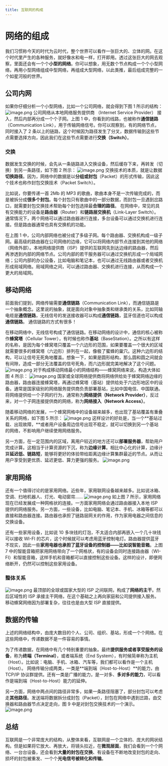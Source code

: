 ```yaml
---
title: 互联网的构成
---
```


# 网络的组成
我们习惯称今天的时代为云时代，整个世界可以看作一张巨大的、立体的网。在这个时代里产生的各种服务，就好像水和电一样，打开即用。透过这张巨大的网去观察，里面还会有一个个**小型的网络**。你可以想象，用无数个节点构成一个个小型网络，再用小型网络组成中型网络，再组成大型网络，以此类推，最后组成完整的一个如星河般的世界。
## 公司内网
如果你仔细分析一个小型网络，比如一个公司网络，就会得到下图 1 所示的结构：
![image.png](https://cdn.jsdelivr.net/gh/Control-body/tuChuang/2022/04/image-195f9ef44a384eaf912f2ccd9b86a40d.png)
公司网络从本地网络服务提供商 （Internet Service Provider） 接入，然后内部再分成一个个子网。上图 1 中，你看到的线路，也被称作**通信链路**（Communication Link），用于传输网络信号。你可以观察到，有的网络节点，同时接入了 2 条以上的链路，这个时候因为路径发生了分叉，数据传输到这些节点需要选择方向，因此我们在这些节点需要进行**交换（Switch）**。
### 交换
数据发生交换的时候，会先从一条链路进入交换设备，然后缓存下来，再转发（切换）到另一条路径，如下图 2 所示：
![image.png](https://cdn.jsdelivr.net/gh/Control-body/tuChuang/2022/04/image-7639472b08c145ddb5cd63aaad11d6d5.png)
交换技术的本质，就是让数据**切换路径**。因为，网络中的数据是以**分组或封包**（Packet）的形式传输，因此这个技术也称作封包交换技术（Packet Switch）。

比如说，你要传递一首 2Mb 的 MP3 的歌曲，歌曲本身不是一次传输完成的，而是被拆分成**很多个封包**。每个封包只有歌曲中的一部分数据，而封包一旦遇到岔路口，就需要封包交换技术帮助每个封包选择最**合理的路径**。
在网络中，常见的具有交换能力的设备是**路由器**（Router）和**链路层交换机**（Link-Layer Switch）。通常情况下，两个网络可以通过路由器进行连接，多台设备可以通过交换机进行连接。但是路由器通常也具有交换机的功能。

在上图 1 中，公司内部网络也被分成了多级子网。每个路由器、交换机构成一级子网。最高级的路由器在公司网络的边缘，它可以将网络内部节点连接到其他的网络（网络外部）。本地网络提供商（ISP）提供的互联网先到达边缘的路由器，然后再渗透到内部的网络节点。公司内部的若干服务器可以通过交换机形成一个局域网络；公司内部的办公设备，比如电脑和笔记本，也可以通过无线路由器或者交换机形成局域网络。局域网络之间，可以通过路由器、交换机进行连接，从而构成一个更大的局域网。
## 移动网络
前面我们提到，网络传输需要**通信链路**（Communication Link），而通信链路是一个抽象概念。这里说的抽象，就是面向对象中抽象类和继承类的关系，比如同轴电缆是**通信链路**，无线信号的发送接收器可以构成**通信链路**，蓝牙信道也可以构成**通信链路**。 通信链路的方式有很多！

在移动网络中，无线信号构成了通信链路。在移动网络的设计中，通信的核心被称作**蜂窝塔**（Cellular Tower），有时候也称作**基站**（BaseStation）。之所以有这样的名称，是因为每个蜂窝塔只覆盖一个六边形的范围，如果要覆盖一个很大的区域就需要很多的蜂窝塔（六边形）排列在一起，像极了蜜蜂的巢穴。这种六边形的结构，可以让信号无死角地覆盖。想象一下，如果是圆形结构，那么圆和圆之间就会有间隙，造成一部分无法覆盖的信号死角，而六边形就完美地解决了这个问题。
![image.png](https://cdn.jsdelivr.net/gh/Control-body/tuChuang/2022/04/image-1c9fd9e03928480eb95d5ce9455fbab4.png)
对于构成移动网络最小的网络结构——蜂窝网络来说，构造大体如图 4 所示：
![image.png](https://cdn.jsdelivr.net/gh/Control-body/tuChuang/2022/04/image-e979723a0fa042acbaf5c8295591f6e8.png)
国家或全球网络提供商将网络供给处于蜂窝网络边缘的路由器，路由器连接蜂窝塔，再通过蜂窝塔（基站）提供给处于六边形地区中的设备。通常是国家级别的网络服务提供商负责部署基站，比如中国电信、中国联通。将网络提供给一个子网的行为，通常称为**网络提供（Network Provider）**，反过来，对一个子网连接提供商的网络，称为**网络接入（Network Access）**。

随着移动网络的发展，一个蜂窝网格中的设备越来越多，也出现了基站覆盖有重叠关系的网格，如下图 5 所示：
![image.png](https://cdn.jsdelivr.net/gh/Control-body/tuChuang/2022/04/image-7c19a6acce954958a91ed2c95b8ce9ff.png)
这样设计的好处是，当一个**基站过载、出现故障，**或者用户设备周边信号出现不稳定，就可以切换到另一个基站的网络，不影响用户继续使用网络服务。

另一方面，在一定范围内的区域，离用户较近的地方还可以**部署服务器**，帮助用户完成计算。这相当于计算资源的下沉，称为**边缘计算**。相比中心化的计算，边缘计算**延迟低、链路短**，能够将更好的体验带给距离边缘计算集群最近的节点。从而让用户享受到更优质、延迟更低、算力更强的服务。
![image.png](https://cdn.jsdelivr.net/gh/Control-body/tuChuang/2022/04/image-28244cb23ba640f69b94c62a1584e610.png)
## 家用网络
还有一个值得讨论的是家用网络。近些年，家用联网设备越来越多。比如说冰箱、空调、扫地机器人、灯光、电动窗帘……
![image.png](https://cdn.jsdelivr.net/gh/Control-body/tuChuang/2022/04/image-47224c3c9f9a4271a22a227b63c451e8.png)
如上图 7 所示，家用网络现在已经发展成一种网格状的连接。一方面家用网络会通过路由器接入本地 ISP 提供的网络服务。另一方面，一些设备，比如电脑、笔记本、手机、冰箱等都可以直接和路由器连接。路由器也承担了链路层网关的作用，作为家用电器之间信息的交换设备。

还有一些家用设备，比如说 10 多块钱的灯泡，不太适合内部再嵌入一个几十块钱可以接收 WI-FI 的芯片，这个时候就可以考虑用蓝牙控制电灯。路由器提供蓝牙不现实，因此一些**家用电器也承担了蓝牙设备的控制器——比如说智能音箱**。上图 7 中的智能音箱把家用网络带向了一个网格状，有的设备会同时连接路由器（WI-FI）和智能音箱，这样手机和音箱都可以直接控制这些设备。这样的设计，即便网络断开，仍然可以控制这些家用设备。
### 整体关系
![image.png](https://cdn.jsdelivr.net/gh/Control-body/tuChuang/2022/04/image-7c25a19275a64d45a696f005b0ff43de.png)
最顶部的全球或国家大型的 ISP 之间联网，构成了**网络的主干**。然后区域性的 ISP 承接主干网络，在这个基础之上再向家庭和公司提供接入服务。移动蜂窝网络因为部署复杂，往往也是由大型 ISP 直接提供。
## 数据的传输
上述的网络结构中，由庞大数目的个人、公司、组织、基站，形成一个个网络。在这些网络中，传递数据不是一件容易的事情。

为了传递数据，在网络中有几个特别重要的抽象。最终**提供服务或者享受服务的设备**，称为**终端（Terminal）**，或者端系统（End System），有时候简单称为主机（Host）。比如说：电脑、手机、冰箱、汽车等，我们都可以看作是一个主机（Host）。
网络传输分成两类，一类是**端到端（Host-to-Host）**的能力，由 TCP/IP 协议群提供。还有一类是广播的能力，是一对多、**多对多的能力**，可以看作是端到端（Host-to-Host）能力的延伸。

另一方面，网络中两点间的路径非常多，如果一条路径阻塞了，部分封包可以考虑走**其他路径**。发送端将数据拆分成封包（Packet），封包在网络中遇到岔路，由交换器和路由器节点决定走向，图 9 中是对封包交换技术的一个演示。
![image.png](https://cdn.jsdelivr.net/gh/Control-body/tuChuang/2022/04/image-c715b1022c4749409cdc82ad7663ce37.png)
## 总结
互联网是一个非常庞大的结构，从整体来看，互联网是一个立体的、庞大的网状结构。但是如果将它放大、再放大，将镜头拉近，在**微观层面**，我们会看到一个个网络、一台台设备，还会看到**大量的封包在交换**、有设备在不断地改变封包的走向、损坏的封包被重发、一个个**光电信号被转化和传输**。